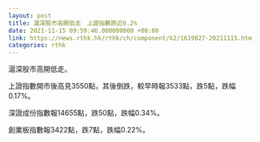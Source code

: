```yaml
---
layout: post
title: 滬深股市高開低走　上證指數跌近0.2%
date: 2021-11-15 09:59:46.000000000 +08:00
link: https://news.rthk.hk/rthk/ch/component/k2/1619827-20211115.htm
categories: rthk
---
```


滬深股市高開低走。

上證指數開市後高見3550點，其後倒跌，較早時報3533點，跌5點，跌幅0.17%。

深證成份指數報14655點，跌50點，跌幅0.34%。

創業板指數報3422點，跌7點，跌幅0.22%。
